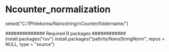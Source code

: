 # Ncounter_normalization

setwd("C:/1Philekorea/Nanostring/nCounter/foldername/")

############## Required R packages ############
install.packages("ruv")
install.packages("path/to/NanoStringNorm", repos = NULL, type = "source")

